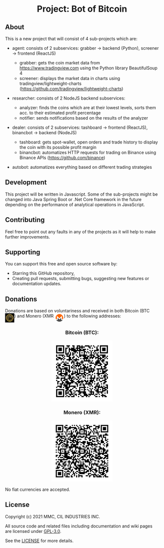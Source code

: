 <h1 align="center">
  Project: Bot of Bitcoin
</h1>
<h2 align="center">
</h2>

## About
This is a new project that will consist of 4 sub-projects which are:

- agent:
  consists of 2 subservices: grabber -> backend (Python), screener -> frontend (ReactJS)
    * grabber: gets the coin market data from https://www.tradingview.com using the Python library BeautifulSoup 4
    * screener: displays the market data in charts using tradingview/lightweight-charts 
    (https://github.com/tradingview/lightweight-charts)

- researcher:
  consists of 2 NodeJS backend subservices: 
    * analyzer: finds the coins which are at their lowest levels, sorts them acc. to their estimated profit percentage
    * notifier: sends notifications based on the results of the analyzer

- dealer:
  consists of 2 subservices: tashboard -> frontend (ReactJS), binancbot -> backend (NodeJS)
    * tashboard: gets spot-wallet, open orders and trade history to display the coin with its possible profit margin
    * binancbot: automatizes HTTP requests for trading on Binance using Binance APIs (https://github.com/binance)  
 
- autobot: 
  automatizes everything based on different trading strategies 

## Development
This project will be written in Javascript. Some of the sub-projects might be changed into Java Spring Boot or .Net Core framework in the future depending on the performance of analytical operations in JavaScript. 

## Contributing
Feel free to point out any faults in any of the projects as it will help to make further improvements. 

## Supporting
You can support this free and open source software by:
- Starring this GitHub repository,
- Creating pull requests, submitting bugs, suggesting new features or documentation updates.

## Donations
Donations are based on voluntariness and received in both Bitcoin (BTC <img src="https://github.com/mmcil/BoB/blob/main/images/btc_symbol.jpg" width="30" height="30" style="vertical-align:top"/>) and Monero (XMR <img src="https://github.com/mmcil/BoB/blob/main/images/xmr_symbol.png" width="30" height="30" style="vertical-align:top"/>)  to the following addresses:

<div align="center">
  <h3 align="center">Bitcoin (BTC):</h3>
  <img src="https://github.com/mmcil/BoB/blob/main/images/btc_address.png" width="200" height="200"/>
</div>

<div align="center">
  <h3 align="center">Monero (XMR):</h3>
  <img src="https://github.com/mmcil/BoB/blob/main/images/xmr_address.png" width="200" height="200"/>
</div>

No fiat currencies are accepted. 

## License
Copyright (c) 2021 MMC, CIL INDUSTRIES INC.

All source code and related files including documentation and wiki pages are licensed under [GPL-3.0](https://www.gnu.org/licenses/gpl-3.0.en.html).

See the [LICENSE](https://github.com/mmcil/BoB/blob/main/LICENSE) for more details.
